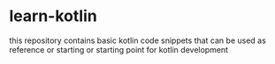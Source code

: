 # learn-kotlin
this repository contains basic kotlin code snippets that can be used as reference or starting or starting point for kotlin development
